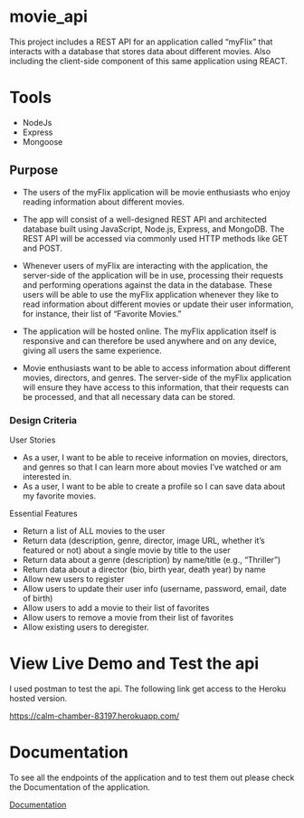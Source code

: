 # movie_api
This project includes a REST API for an
application called “myFlix” that interacts with a database that stores data about different movies. Also including the client-side component of this same application using REACT.

# Tools
- NodeJs
- Express
- Mongoose

## Purpose
- The users of the myFlix application will be
movie enthusiasts who enjoy reading information about different movies.

- The app will consist of a well-designed REST API and
architected database built using JavaScript, Node.js, Express, and MongoDB. The REST API
will be accessed via commonly used HTTP methods like GET and POST.

- Whenever users of myFlix are interacting with the application, the server-side of the
application will be in use, processing their requests and performing operations against the
data in the database. These users will be able to use the myFlix application whenever they like
to read information about different movies or update their user information, for instance, their
list of “Favorite Movies.”

- The application will be hosted online. The myFlix application itself is responsive and
can therefore be used anywhere and on any device, giving all users the same experience.

- Movie enthusiasts want to be able to access information about different movies,
directors, and genres. The server-side of the myFlix application will ensure they have access
to this information, that their requests can be processed, and that all necessary data can be
stored.

### Design Criteria

User Stories

- As a user, I want to be able to receive information on movies, directors, and genres so that I
can learn more about movies I’ve watched or am interested in.
- As a user, I want to be able to create a profile so I can save data about my favorite movies.

Essential Features

- Return a list of ALL movies to the user
- Return data (description, genre, director, image URL, whether it’s featured or not) about a
single movie by title to the user
- Return data about a genre (description) by name/title (e.g., “Thriller”)
- Return data about a director (bio, birth year, death year) by name
- Allow new users to register
- Allow users to update their user info (username, password, email, date of birth)
- Allow users to add a movie to their list of favorites
- Allow users to remove a movie from their list of favorites
- Allow existing users to deregister.

# View Live Demo and Test the api
I used postman to test the api. The following link get access to the Heroku hosted version.

https://calm-chamber-83197.herokuapp.com/

# Documentation
To see all the endpoints of the application and to test them out please check the Documentation of the application.

<a href="https://github.com/esrasalimova/movie_api/blob/main/public/documentation.html">Documentation</a>
